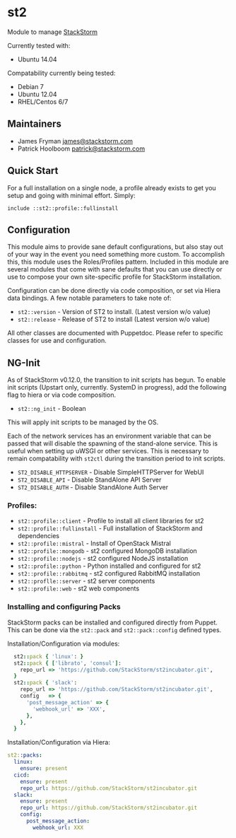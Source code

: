 # st2

Module to manage [StackStorm](http://stackstorm.com)

Currently tested with:
* Ubuntu 14.04

Compatability currently being tested:
* Debian 7
* Ubuntu 12.04
* RHEL/Centos 6/7

## Maintainers

* James Fryman <james@stackstorm.com>
* Patrick Hoolboom <patrick@stackstorm.com>

## Quick Start

For a full installation on a single node, a profile already exists to
get you setup and going with minimal effort. Simply:

```
include ::st2::profile::fullinstall
```

## Configuration

This module aims to provide sane default configurations, but also stay
out of your way in the event you need something more custom. To accomplish
this, this module uses the Roles/Profiles pattern. Included in this module
are several modules that come with sane defaults that you can use directly
or use to compose your own site-specific profile for StackStorm installation.

Configuration can be done directly via code composition, or set via
Hiera data bindings. A few notable parameters to take note of:

* `st2::version` - Version of ST2 to install. (Latest version w/o value)
* `st2::release` - Release of ST2 to install (Latest version w/o value)

All other classes are documented with Puppetdoc. Please refer to specific
classes for use and configuration.

## NG-Init

As of StackStorm v0.12.0, the transition to init scripts has begun. To enable
init scripts (Upstart only, currently. SystemD in progress), add the following flag
to hiera or via code composition.

* `st2::ng_init` - Boolean

This will apply init scripts to be managed by the OS.

Each of the network services has an environment variable that can be passed
that will disable the spawning of the stand-alone service. This is useful
when setting up uWSGI or other services. This is necessary to remain
compatability with `st2ctl` during the transition period to init scripts.

* `ST2_DISABLE_HTTPSERVER` - Disable SimpleHTTPServer for WebUI
* `ST2_DISABLE_API` - Disable StandAlone API Server
* `ST2_DISABLE_AUTH` - Disable StandAlone Auth Server

### Profiles:

* `st2::profile::client` - Profile to install all client libraries for st2
* `st2::profile::fullinstall` - Full installation of StackStorm and dependencies
* `st2::profile::mistral` - Install of OpenStack Mistral
* `st2::profile::mongodb` - st2 configured MongoDB installation
* `st2::profile::nodejs` - st2 configured NodeJS installation
* `st2::profile::python` - Python installed and configured for st2
* `st2::profile::rabbitmq` - st2 configured RabbitMQ installation
* `st2::proflle::server` - st2 server components
* `st2::profile::web` - st2 web components

### Installing and configuring Packs

StackStorm packs can be installed and configured directly from Puppet. This
can be done via the `st2::pack` and `st2::pack::config` defined types.

Installation/Configuration via modules:
```ruby
  st2::pack { 'linux': }
  st2::pack { ['librato', 'consul']:
    repo_url => 'https://github.com/StackStorm/st2incubator.git',
  }
  st2::pack { 'slack':
    repo_url => 'https://github.com/StackStorm/st2incubator.git',
    config   => {
      'post_message_action' => {
        'webhook_url' => 'XXX',
      },
    },
  }
```

Installation/Configuration via Hiera:
```yaml
st2::packs:
  linux:
    ensure: present
  cicd:
    ensure: present
    repo_url: https://github.com/StackStorm/st2incubator.git
  slack:
    ensure: present
    repo_url: https://github.com/StackStorm/st2incubator.git
    config:
      post_message_action:
        webhook_url: XXX
```
